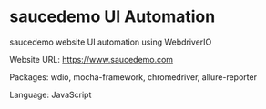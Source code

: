 # saucedemo UI Automation

saucedemo website UI automation using WebdriverIO

Website URL: https://www.saucedemo.com

Packages: wdio, mocha-framework, chromedriver, allure-reporter

Language: JavaScript